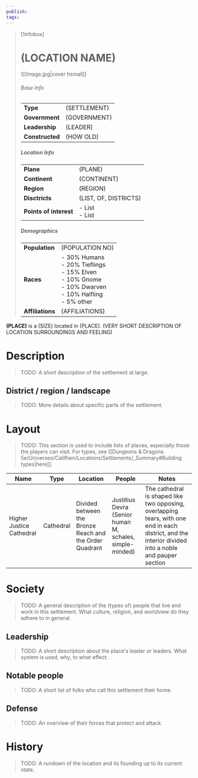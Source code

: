 ```yaml
---
publish: 
tags:
---
```

> [!infobox]  
> # (LOCATION NAME)
> ![[Image.jpg|cover hsmall]]  
> ###### Base Info
> | | |  
> |---|---|  
> | **Type** | (SETTLEMENT) |
> | **Government** | (GOVERNMENT) |
> | **Leadership** | (LEADER) |
> | **Constructed** | (HOW OLD) | 
> ##### Location Info
> | | |  
> |---|---|  
> | **Plane** | (PLANE) |
> | **Continent** | (CONTINENT) |
> | **Region** | (REGION) |
> | **Disctricts** | (LIST, OF, DISTRICTS) |
> | **Points of interest** | - List<br>- List |
> ##### Demographics
> | | |  
> |---|---|  
> | **Population** | (POPULATION NO) |
> | **Races** | - 30% Humans<br>- 20% Tieflings<br>- 15% Elven<br>- 10% Gnome<br>- 10% Dwarven<br>- 10% Halfling<br>- 5% other |
> | **Affiliations** | (AFFILIATIONS) |

**(PLACE)** is a (SIZE) located in (PLACE). (VERY SHORT DESCRIPTION OF LOCATION SURROUNDINGS AND FEELING)
# Description
>TODO: A short description of the settlement at large.
## District / region / landscape
>TODO: More details about specific parts of the settlement.
# Layout
>TODO: This section is used to include lists of places, especially those the players can visit. For types, see [[Dungeons & Dragons 5e/Universes/Califhen/Locations/Settlements/_Summary#Building types|here]]. 

| Name                     | Type      | Location                                                | People                                                   | Notes                                                                                                                                                 |
| ------------------------ | --------- | ------------------------------------------------------- | -------------------------------------------------------- | ----------------------------------------------------------------------------------------------------------------------------------------------------- |
| Higher Justice Cathedral | Cathedral | Divided between the Bronze Reach and the Order Quadrant | Justitius Devra (Senior human M, schales, simple-minded) | The cathedral is shaped like two opposing, overlapping tears, with one end in each district, and the interior divided into a noble and pauper section | 
# Society
>TODO: A general description of the (types of) people that live and work in this settlement. What culture, religion, and worldview do they adhere to in general.
## Leadership
>TODO: A short description about the place's leader or leaders. What system is used, why, to what effect.
## Notable people
>TODO: A short list of folks who call this settlement their home. 
## Defense
>TODO: An overview of their forces that protect and attack.
# History
>TODO: A rundown of the location and its founding up to its current state.

